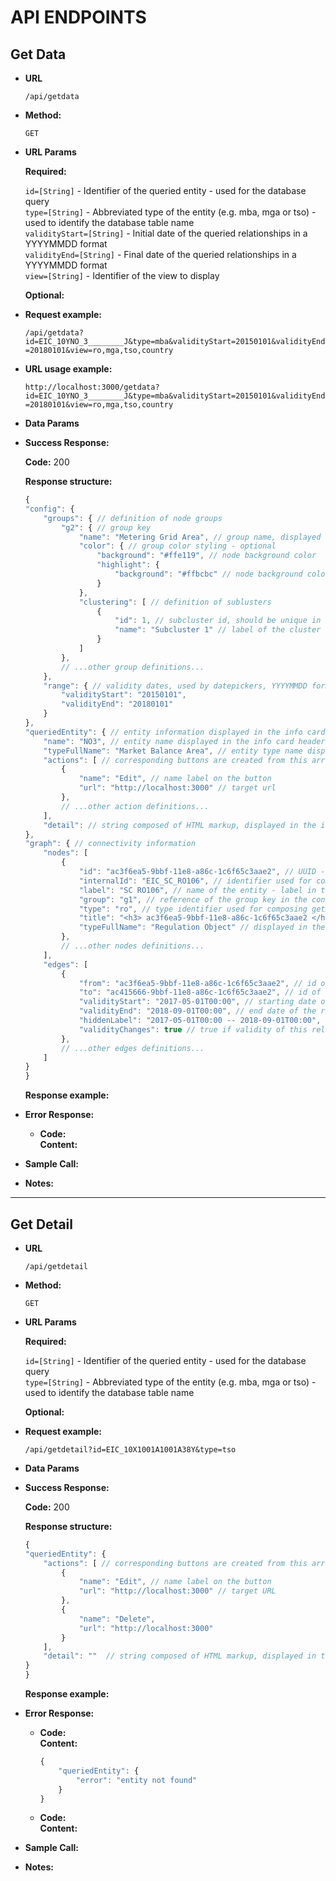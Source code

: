# API ENDPOINTS

## Get Data

* **URL**

  `/api/getdata`

* **Method:**

  `GET`
  
*  **URL Params**

   **Required:**
 
   `id=[String]` - Identifier of the queried entity - used for the database query  
   `type=[String]` - Abbreviated type of the entity (e.g. mba, mga or tso) - used to identify the database table name  
   `validityStart=[String]` - Initial date of the queried relationships in a YYYYMMDD format  
   `validityEnd=[String]` - Final date of the queried relationships in a YYYYMMDD format  
   `view=[String]` - Identifier of the view to display  
   

   **Optional:**

*   **Request example:**

    `/api/getdata?id=EIC_10YNO_3________J&type=mba&validityStart=20150101&validityEnd=20180101&view=ro,mga,tso,country`

*   **URL usage example:**

    `http://localhost:3000/getdata?id=EIC_10YNO_3________J&type=mba&validityStart=20150101&validityEnd=20180101&view=ro,mga,tso,country`

* **Data Params**

* **Success Response:**

  **Code:** 200 <br />

  **Response structure:**  

    ```javascript
    {
    "config": {
        "groups": { // definition of node groups
            "g2": { // group key
                "name": "Metering Grid Area", // group name, displayed in the legend
                "color": { // group color styling - optional
                    "background": "#ffe119", // node background color
                    "highlight": { 
                        "background": "#ffbcbc" // node background color when clicked on
                    }
                },
                "clustering": [ // definition of sublusters
                    {
                        "id": 1, // subcluster id, should be unique in this array, used in vis.js clustering function
                        "name": "Subcluster 1" // label of the cluster displayed on the cluster node
                    }
                ]
            },
            // ...other group definitions...
        },
        "range": { // validity dates, used by datepickers, YYYYMMDD format
            "validityStart": "20150101",
            "validityEnd": "20180101"
        }
    },
    "queriedEntity": { // entity information displayed in the info card - for optimization
        "name": "NO3", // entity name displayed in the info card header
        "typeFullName": "Market Balance Area", // entity type name displayed in the info card header
        "actions": [ // corresponding buttons are created from this array
            {
                "name": "Edit", // name label on the button
                "url": "http://localhost:3000" // target url
            },
            // ...other action definitions...
        ],
        "detail": // string composed of HTML markup, displayed in the info card
    },
    "graph": { // connectivity information
        "nodes": [
            {
                "id": "ac3f6ea5-9bbf-11e8-a86c-1c6f65c3aae2", // UUID - required by Vis.js
                "internalId": "EIC_SC_RO106", // identifier used for composing getDetail query URL (should be able to query this id in the database)
                "label": "SC RO106", // name of the entity - label in the vizualization, also displayed in the info card header
                "group": "g1", // reference of the group key in the config part - used for styling and clustering
                "type": "ro", // type identifier used for composing getDetail query URL (this should determine the target database table)
                "title": "<h3> ac3f6ea5-9bbf-11e8-a86c-1c6f65c3aae2 </h3><ul class=\"tooltip-list\"><li>Validity start: 2017-05-01T00:00</li><li>Validity end: 2018-09-01T00:00</li></ul>", // tooltip content (displayed after hovering over the node), in HTML markup
                "typeFullName": "Regulation Object" // displayed in the info card header
            },
            // ...other nodes definitions...
        ],
        "edges": [
            {
                "from": "ac3f6ea5-9bbf-11e8-a86c-1c6f65c3aae2", // id of the node
                "to": "ac415666-9bbf-11e8-a86c-1c6f65c3aae2", // id of the node
                "validityStart": "2017-05-01T00:00", // starting date of the relationship validity, YYYY-MM-DDTHH:MM format, used for the filtering
                "validityEnd": "2018-09-01T00:00", // end date of the relationship validity, YYYY-MM-DDTHH:MM format, used for the filtering
                "hiddenLabel": "2017-05-01T00:00 -- 2018-09-01T00:00", // used for displaying edge label after clicking on it
                "validityChanges": true // true if validity of this relationship STARTS AFTER the queried validity start date or ENDS BEFORE the end of the validity end date
            },
            // ...other edges definitions...
        ]
    }
    }
    ```


  **Response example:**  

 
* **Error Response:**


  * **Code:**  <br />
    **Content:** 


* **Sample Call:**

* **Notes:**
____

## Get Detail

* **URL**

  `/api/getdetail`

* **Method:**

  `GET`
  
*  **URL Params**

   **Required:**
 
   `id=[String]` - Identifier of the queried entity - used for the database query  
   `type=[String]` - Abbreviated type of the entity (e.g. mba, mga or tso) - used to identify the database table name
   

   **Optional:**

*   **Request example:**

    `/api/getdetail?id=EIC_10X1001A1001A38Y&type=tso`

* **Data Params**

* **Success Response:**

  **Code:** 200 <br />

  **Response structure:** 

    ```javascript
    {
    "queriedEntity": {
        "actions": [ // corresponding buttons are created from this array
            {
                "name": "Edit", // name label on the button
                "url": "http://localhost:3000" // target URL
            },
            {
                "name": "Delete",
                "url": "http://localhost:3000"
            }
        ],
        "detail": ""  // string composed of HTML markup, displayed in the info card
    }
    }
    ```

  **Response example:**  
 
* **Error Response:**

  * **Code:**  <br />
    **Content:** 

    ```javascript
    {
        "queriedEntity": {
            "error": "entity not found"
        }
    }
    ```

  * **Code:**  <br />
    **Content:** 

* **Sample Call:**


* **Notes:**